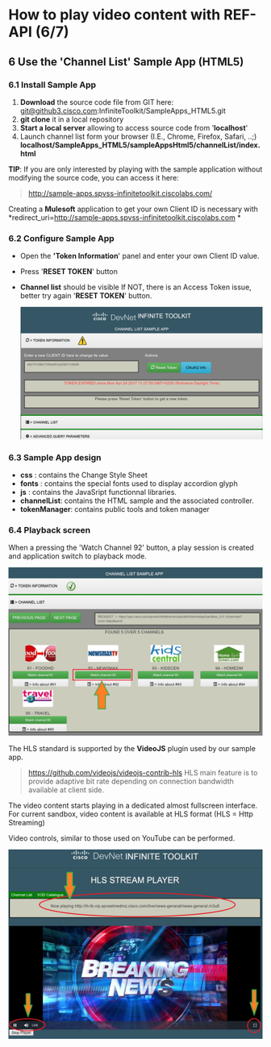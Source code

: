 #  How to play video content with REF-API (6/7)


## 6 Use the 'Channel List'  Sample App  (HTML5)

### 6.1 Install  Sample App

1. **Download** the source code file from GIT here: git@github3.cisco.com:InfiniteToolkit/SampleApps_HTML5.git
1. **git clone** it in a local repository
2. **Start a local server** allowing to access source code from '**localhost**'
3. Launch channel list form your browser (I.E., Chrome, Firefox, Safari, ..;)
**localhost/SampleApps_HTML5/sampleAppsHtml5/channelList/index.html**




**TIP**:
If you are only interested by playing with the sample application without modifying the source code,
you can access it here:
> http://sample-apps.spvss-infinitetoolkit.ciscolabs.com/

Creating a **Mulesoft** application to get your own Client ID is necessary with
*redirect_uri=http://sample-apps.spvss-infinitetoolkit.ciscolabs.com
*



### 6.2 Configure Sample App

- Open the **'Token Information**' panel and enter your own Client ID value.
- Press '**RESET TOKEN**' button
- **Channel list** should be visible
If NOT, there is an Access Token issue, better try again '**RESET TOKEN**' button.

  ![](./assets/images/Start-REF-API-102-09_Token_Error.jpg)<br/>




### 6.3 Sample App design

- **css** : contains the Change Style Sheet
- **fonts** : contains the special fonts used to display accordion glyph
- **js** : contains the JavaSript functionnal libraries.
- **channelList**: contains the HTML sample and the associated controller.
- **tokenManager**: contains public tools and token manager



### 6.4 Playback screen

When a pressing the 'Watch Channel 92' button, a play session is created and application switch to playback mode.

  ![](./assets/images/Start-REF-API-102-15_playback.jpg)<br/>


The HLS  standard is supported by the **VideoJS** plugin used by our sample app.
> https://github.com/videojs/videojs-contrib-hls
HLS main feature is to provide adaptive bit rate depending on connection bandwidth available at client side.

The video content starts playing in a dedicated almost fullscreen interface.
For current sandbox, video content is available at HLS format (HLS = Http Streaming)

Video controls, similar to those used on YouTube can be performed.

  ![](./assets/images/Start-REF-API-102-11_Playback.jpg)<br/>
